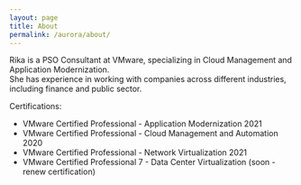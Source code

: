 ```yaml
---
layout: page
title: About
permalink: /aurora/about/
---
```


Rika is a PSO Consultant at VMware, specializing in Cloud Management and Application Modernization. </br>She has experience in working with companies across different industries, including finance and public sector. 


Certifications:

* VMware Certified Professional - Application Modernization 2021
* VMware Certified Professional - Cloud Management and Automation 2020
* VMware Certified Professional - Network Virtualization 2021
* VMware Certified Professional 7 - Data Center Virtualization (soon - renew certification)
